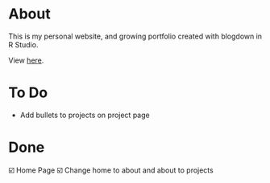 # About
This is my personal website, and growing portfolio created with blogdown in R Studio.   

View [here](https://rbolt.netlify.app/). 

# To Do 
* Add bullets to projects on project page

# Done
☑️ Home Page 
☑️ Change home to about and about to projects  
